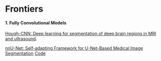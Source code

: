 # Frontiers
#### 1. Fully Convolutional Models
[Hough-CNN: Deep learning for segmentation of deep brain regions in MRI and ultrasound](https://www.sciencedirect.com/science/article/abs/pii/S1077314217300620).

[nnU-Net: Self-adapting Framework for U-Net-Based Medical Image Segmentation](https://arxiv.org/pdf/1809.10486.pdf) [Code](https://github.com/MIC-DKFZ/nnUNet/tree/nnunetv1)
